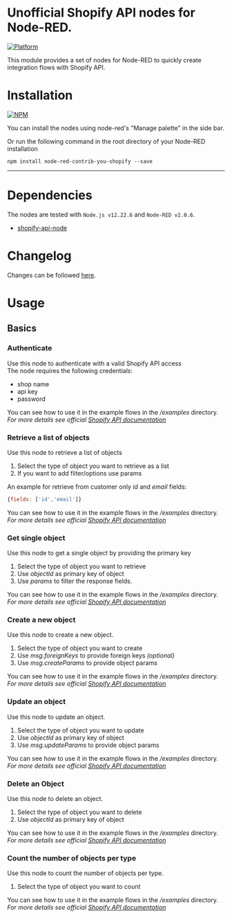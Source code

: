 <!-- [![NPM version][npm-version-image]][npm-url]
[![NPM downloads per month][npm-downloads-month-image]][npm-url]
[![NPM downloads total][npm-downloads-total-image]][npm-url]
[![MIT License][license-image]][license-url] -->

# Unofficial Shopify API nodes for Node-RED.
[![Platform](https://img.shields.io/badge/platform-Node--RED-red)](https://nodered.org)


This module provides a set of nodes for Node-RED to quickly create integration flows with Shopify API.

# Installation
[![NPM](https://nodei.co/npm/node-red-contrib-you-shopify.png?downloads=true)](https://nodei.co/npm/node-red-contrib-you-shopify/)

You can install the nodes using node-red's "Manage palette" in the side bar.

Or run the following command in the root directory of your Node-RED installation

    npm install node-red-contrib-you-shopify --save
****

# Dependencies
The nodes are tested with `Node.js v12.22.6` and `Node-RED v2.0.6`.
 - [shopify-api-node](https://github.com/MONEI/Shopify-api-node)

# Changelog
Changes can be followed [here](/CHANGELOG.md).

# Usage
## Basics

### Authenticate

Use this node to authenticate with a valid Shopify API access\
The node requires the following credentials:
- shop name
- api key
- password

You can see how to use it in the example flows in the */examples* directory.\
*For more details see official [Shopify API documentation](https://shopify.dev/api/admin-rest)*

### Retrieve a list of objects

Use this node to retrieve a list of objects
1. Select the type of object you want to retrieve as a list
2. If you want to add filter/options use params

An example for retrieve from customer only *id* and *email* fields:
```javascript
{fields: ['id','email']}
```

You can see how to use it in the example flows in the */examples* directory.\
*For more details see official [Shopify API documentation](https://shopify.dev/api/admin-rest)* 

### Get single object

Use this node to get a single object by providing the primary key
1. Select the type of object you want to retrieve
2. Use *objectId* as primary key of object
3. Use *params* to filter the response fields.

You can see how to use it in the example flows in the */examples* directory.\
*For more details see official [Shopify API documentation](https://shopify.dev/api/admin-rest)* 

### Create a new object

Use this node to create a new object.
1. Select the type of object you want to create
2. Use *msg.foreignKeys* to provide foreign keys *(optional)*
3. Use *msg.createParams* to provide object params

You can see how to use it in the example flows in the */examples* directory.\
*For more details see official [Shopify API documentation](https://shopify.dev/api/admin-rest)* 

### Update an object

Use this node to update an object.
1. Select the type of object you want to update
2. Use *objectId* as primary key of object
3. Use *msg.updateParams* to provide object params

You can see how to use it in the example flows in the */examples* directory.\
*For more details see official [Shopify API documentation](https://shopify.dev/api/admin-rest)* 

### Delete an Object

Use this node to delete an object.
1. Select the type of object you want to delete
2. Use *objectId* as primary key of object

You can see how to use it in the example flows in the */examples* directory.\
*For more details see official [Shopify API documentation](https://shopify.dev/api/admin-rest)* 
  
### Count the number of objects per type

Use this node to count the number of objects per type.
1. Select the type of object you want to count

You can see how to use it in the example flows in the */examples* directory.\
*For more details see official [Shopify API documentation](https://shopify.dev/api/admin-rest)* 




